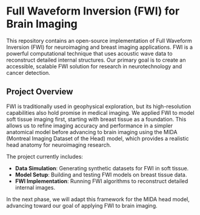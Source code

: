 # Full Waveform Inversion (FWI) for Brain Imaging

This repository contains an open-source implementation of Full Waveform Inversion (FWI) for neuroimaging and breast imaging applications. FWI is a powerful computational technique that uses acoustic wave data to reconstruct detailed internal structures. Our primary goal is to create an accessible, scalable FWI solution for research in neurotechnology and cancer detection.

## Project Overview

FWI is traditionally used in geophysical exploration, but its high-resolution capabilities also hold promise in medical imaging. We applied FWI to model soft tissue imaging first, starting with breast tissue as a foundation. This allows us to refine imaging accuracy and performance in a simpler anatomical model before advancing to brain imaging using the MIDA (Montreal Imaging Dataset of the Head) model, which provides a realistic head anatomy for neuroimaging research.

The project currently includes:
- **Data Simulation**: Generating synthetic datasets for FWI in soft tissue.
- **Model Setup**: Building and testing FWI models on breast tissue data.
- **FWI Implementation**: Running FWI algorithms to reconstruct detailed internal images.

In the next phase, we will adapt this framework for the MIDA head model, advancing toward our goal of applying FWI to brain imaging.

